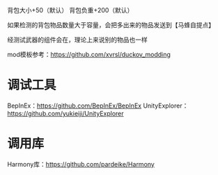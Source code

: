 背包大小+50（默认） 背包负重+200（默认）

如果检测的背包物品数量大于容量，会把多出来的物品发送到【马蜂自提点】

经测试武器的组件会在，理论上来说别的物品也一样

mod模板参考：https://github.com/xvrsl/duckov_modding

# 调试工具
BepInEx：https://github.com/BepInEx/BepInEx
UnityExplorer：https://github.com/yukieiji/UnityExplorer

# 调用库
Harmony库：https://github.com/pardeike/Harmony
